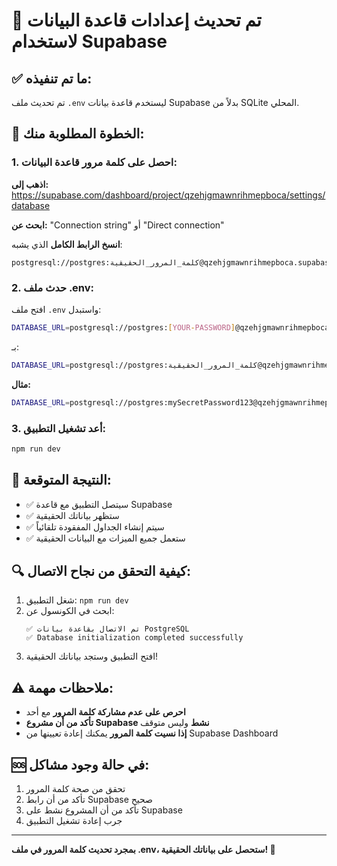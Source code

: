 # 🚀 تم تحديث إعدادات قاعدة البيانات لاستخدام Supabase

## ✅ ما تم تنفيذه:

تم تحديث ملف `.env` ليستخدم قاعدة بيانات Supabase بدلاً من SQLite المحلي.

## 🔧 الخطوة المطلوبة منك:

### 1. احصل على كلمة مرور قاعدة البيانات:

**اذهب إلى:** https://supabase.com/dashboard/project/qzehjgmawnrihmepboca/settings/database

**ابحث عن:** "Connection string" أو "Direct connection"

**انسخ الرابط الكامل** الذي يشبه:

```
postgresql://postgres:كلمة_المرور_الحقيقية@qzehjgmawnrihmepboca.supabase.co:5432/postgres
```

### 2. حدث ملف .env:

افتح ملف `.env` واستبدل:

```bash
DATABASE_URL=postgresql://postgres:[YOUR-PASSWORD]@qzehjgmawnrihmepboca.supabase.co:5432/postgres
```

بـ:

```bash
DATABASE_URL=postgresql://postgres:كلمة_المرور_الحقيقية@qzehjgmawnrihmepboca.supabase.co:5432/postgres
```

**مثال:**

```bash
DATABASE_URL=postgresql://postgres:mySecretPassword123@qzehjgmawnrihmepboca.supabase.co:5432/postgres
```

### 3. أعد تشغيل التطبيق:

```bash
npm run dev
```

## 🎯 النتيجة المتوقعة:

- ✅ سيتصل التطبيق مع قاعدة Supabase
- ✅ ستظهر بياناتك الحقيقية
- ✅ سيتم إنشاء الجداول المفقودة تلقائياً
- ✅ ستعمل جميع الميزات مع البيانات الحقيقية

## 🔍 كيفية التحقق من نجاح الاتصال:

1. شغل التطبيق: `npm run dev`
2. ابحث في الكونسول عن:
   ```
   ✅ تم الاتصال بقاعدة بيانات PostgreSQL
   ✅ Database initialization completed successfully
   ```
3. افتح التطبيق وستجد بياناتك الحقيقية!

## ⚠️ ملاحظات مهمة:

- **احرص على عدم مشاركة كلمة المرور** مع أحد
- **تأكد من أن مشروع Supabase نشط** وليس متوقف
- **إذا نسيت كلمة المرور** يمكنك إعادة تعيينها من Supabase Dashboard

## 🆘 في حالة وجود مشاكل:

1. تحقق من صحة كلمة المرور
2. تأكد من أن رابط Supabase صحيح
3. تأكد من أن المشروع نشط على Supabase
4. جرب إعادة تشغيل التطبيق

---

**بمجرد تحديث كلمة المرور في ملف .env، ستحصل على بياناتك الحقيقية! 🎉**
